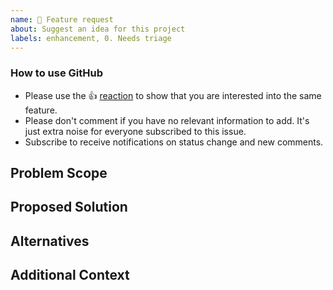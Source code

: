```yaml
---
name: 🚀 Feature request
about: Suggest an idea for this project
labels: enhancement, 0. Needs triage
---
```


<!--
Thanks for reporting issues back to Nextcloud!

Note: This is the **issue tracker of Nextcloud**, please do NOT use this to get answers to your questions or get help for fixing your installation. This is a place to report bugs to developers, after your server has been debugged. You can find help debugging your system on our home user forums: https://help.nextcloud.com or, if you use Nextcloud in a large organization, ask our engineers on https://portal.nextcloud.com. See also  https://nextcloud.com/support for support options.

Nextcloud is an open source project backed by Nextcloud GmbH. Most of our volunteers are home users and thus primarily care about issues that affect home users. Our paid engineers prioritize issues of our customers. If you are neither a home user nor a customer, consider paying somebody to fix your issue, do it yourself or become a customer.

Guidelines for submitting issues:

* Please search the existing issues first, it's likely that your issue was already reported or even fixed.
    - Go to https://github.com/nextcloud and type any word in the top search/command bar. You probably see something like "We couldn’t find any repositories matching ..." then click "Issues" in the left navigation.
    - You can also filter by appending e. g. "state:open" to the search string.
    - More info on search syntax within github: https://help.github.com/articles/searching-issues
    
* This repository https://github.com/nextcloud/server/issues is *only* for issues within the Nextcloud Server code. This also includes the apps: files, encryption, external storage, sharing, deleted files, versions, LDAP, and WebDAV Auth
  
* SECURITY: Report any potential security bug to us via our HackerOne page (https://hackerone.com/nextcloud) following our security policy (https://nextcloud.com/security/) instead of filing an issue in our bug tracker.  

* The issues in other components should be reported in their respective repositories: You will find them in our GitHub Organization (https://github.com/nextcloud/)
-->


<!--- Please keep this note for other contributors -->

### How to use GitHub

* Please use the 👍 [reaction](https://blog.github.com/2016-03-10-add-reactions-to-pull-requests-issues-and-comments/) to show that you are interested into the same feature.
* Please don't comment if you have no relevant information to add. It's just extra noise for everyone subscribed to this issue.
* Subscribe to receive notifications on status change and new comments. 


## Problem Scope
<!--
Is your feature request related to a problem? Please describe.

A clear and concise description of the problem, e.g.: I'm always frustrated when [...]
-->

## Proposed Solution
<!--
Describe the solution you'd like.

A clear and concise description of what you want to happen.
-->

## Alternatives
<!--
Describe alternatives you've considered.

A clear and concise description of any alternative solutions or features you've considered.
-->

## Additional Context
<!--
Add any other context or screenshots about the feature request here.
-->